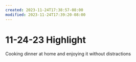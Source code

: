 ```yaml
---
created: 2023-11-24T17:38:57-08:00
modified: 2023-11-24T17:39:20-08:00
---
```


# 11-24-23 Highlight

Cooking dinner at home and enjoying it without distractions
